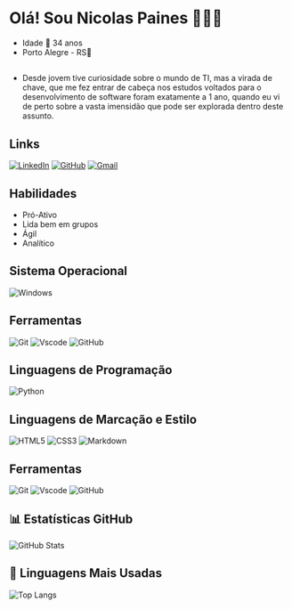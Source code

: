 # Olá! Sou Nicolas Paines 🧑🏽‍💻
- Idade 📆 34 anos
- Porto Alegre - RS📍

## 
- Desde jovem tive curiosidade sobre o mundo de TI, mas a virada de chave, que me fez entrar de cabeça nos estudos voltados para o desenvolvimento de software foram exatamente a 1 ano, quando eu vi de perto sobre a vasta imensidão que pode ser explorada dentro deste assunto. 


## Links
[![LinkedIn](https://img.shields.io/badge/-LinkedIn-000?style=for-the-badge&logo=linkedin&logoColor=30A3DC)](https://www.linkedin.com/in/nicolas-paines-73920728b/)
[![GitHub](https://img.shields.io/badge/GitHub-000?style=for-the-badge&logo=github&logoColor=30A3DC)](https://github.com/nickpaines)
[![Gmail](https://img.shields.io/badge/Gmail-000?style=for-the-badge&logo=gmail&logoColor=red)](mailto:nicolas.paines@gmail.com)
## Habilidades
- Pró-Ativo
- Lida bem em grupos
- Ágil
- Analítico

## Sistema Operacional
![Windows](https://img.shields.io/badge/Windows-000?style=for-the-badge&logo=windows&logoColor=2CA5E0)

## Ferramentas
![Git](https://img.shields.io/badge/GIT-E44C30?style=for-the-badge&logo=git&logoColor=white)
![Vscode](https://img.shields.io/badge/Vscode-007ACC?style=for-the-badge&logo=visual-studio-code&logoColor=white)
![GitHub](https://img.shields.io/badge/GitHub-000?style=for-the-badge&logo=github&logoColor=30A3DC)

## Linguagens de Programação
![Python](https://img.shields.io/badge/python-3670A0?style=for-the-badge&logo=python&logoColor=ffdd54)

## Linguagens de Marcação e Estilo
![HTML5](https://img.shields.io/badge/HTML5-E34F26?style=for-the-badge&logo=html5&logoColor=white)
![CSS3](https://img.shields.io/badge/CSS3-1572B6?style=for-the-badge&logo=css3&logoColor=white)
![Markdown](https://img.shields.io/badge/Markdown-000?style=for-the-badge&logo=markdown)


## Ferramentas
![Git](https://img.shields.io/badge/GIT-E44C30?style=for-the-badge&logo=git&logoColor=white)
![Vscode](https://img.shields.io/badge/Vscode-007ACC?style=for-the-badge&logo=visual-studio-code&logoColor=white)
![GitHub](https://img.shields.io/badge/GitHub-000?style=for-the-badge&logo=github&logoColor=30A3DC)


## 📊 Estatísticas GitHub

  ![GitHub Stats](https://github-readme-stats.vercel.app/api?username=nickpaines&show_icons=true&theme=chartreuse-dark&include_all_commits=true&hide_title=true)
 

 ## 🚀 Linguagens Mais Usadas

  ![Top Langs](https://github-readme-stats.vercel.app/api/top-langs/?username=nickpaines&layout=compact&langs_count=7&theme=chartreuse-dark&hide_title=true)




